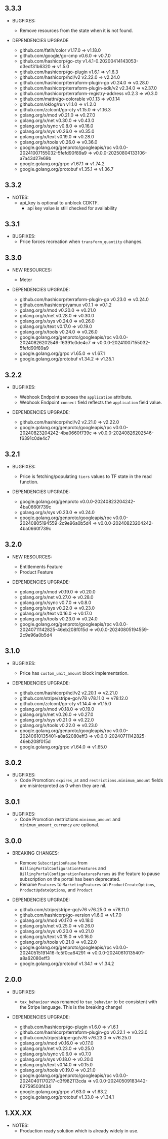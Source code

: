 ## 3.3.3
* BUGFIXES:
  * Remove resources from the state when it is not found.
  
* DEPENDENCIES UPGRADE
  * github.com/fatih/color v1.17.0 => v1.18.0
  * github.com/google/go-cmp v0.6.0 => v0.7.0
  * github.com/hashicorp/go-cty v1.4.1-0.20200414143053-d3edf31b6320 => v1.5.0
  * github.com/hashicorp/go-plugin v1.6.1 => v1.6.3
  * github.com/hashicorp/hcl/v2 v2.22.0 => v2.24.0
  * github.com/hashicorp/terraform-plugin-go v0.24.0 => v0.28.0
  * github.com/hashicorp/terraform-plugin-sdk/v2 v2.34.0 => v2.37.0
  * github.com/hashicorp/terraform-registry-address v0.2.3 => v0.3.0
  * github.com/mattn/go-colorable v0.1.13 => v0.1.14
  * github.com/oklog/run v1.1.0 => v1.2.0
  * github.com/zclconf/go-cty v1.15.0 => v1.16.3
  * golang.org/x/mod v0.21.0 => v0.27.0
  * golang.org/x/net v0.30.0 => v0.43.0
  * golang.org/x/sync v0.8.0 => v0.16.0
  * golang.org/x/sys v0.26.0 => v0.35.0
  * golang.org/x/text v0.19.0 => v0.28.0
  * golang.org/x/tools v0.26.0 => v0.36.0
  * google.golang.org/genproto/googleapis/rpc v0.0.0-20241007155032-5fefd90f89a9 => v0.0.0-20250804133106-a7a43d27e69b
  * google.golang.org/grpc v1.67.1 => v1.74.2
  * google.golang.org/protobuf v1.35.1 => v1.36.7

## 3.3.2
* NOTES:
  * api_key is optional to unblock CDKTF.
    * api key value is still checked for availability

## 3.3.1
* BUGFIXES:
  * Price forces recreation when  `transform_quantity` changes.

## 3.3.0
* NEW RESOURCES:
  * Meter

* DEPENDENCIES UPGRADE:
  * github.com/hashicorp/terraform-plugin-go v0.23.0 => v0.24.0
  * github.com/hashicorp/yamux v0.1.1 => v0.1.2
  * golang.org/x/mod v0.20.0 => v0.21.0
  * golang.org/x/net v0.28.0 => v0.30.0
  * golang.org/x/sys v0.24.0 => v0.26.0
  * golang.org/x/text v0.17.0 => v0.19.0
  * golang.org/x/tools v0.24.0 => v0.26.0
  * google.golang.org/genproto/googleapis/rpc v0.0.0-20240826202546-f6391c0de4c7 => v0.0.0-20241007155032-5fefd90f89a9
  * google.golang.org/grpc v1.65.0 => v1.67.1
  * google.golang.org/protobuf v1.34.2 => v1.35.1

## 3.2.2
* BUGFIXES:
  * Webhook Endpoint exposes the `application` attribute.
  * Webhook Endpoint `connect` field reflects the `application` field value.

* DEPENDENCIES UPGRADE:
  * github.com/hashicorp/hcl/v2 v2.21.0 => v2.22.0
  * google.golang.org/genproto/googleapis/rpc v0.0.0-20240823204242-4ba0660f739c => v0.0.0-20240826202546-f6391c0de4c7

## 3.2.1
* BUGFIXES:
  * Price is fetching/populating `tiers` values to TF state in the read function.

* DEPENDENCIES UPGRADE:
  *  google.golang.org/genproto v0.0.0-20240823204242-4ba0660f739c
  *  golang.org/x/sys v0.23.0 => v0.24.0
  *  google.golang.org/genproto/googleapis/rpc v0.0.0-20240805194559-2c9e96a0b5d4 => v0.0.0-20240823204242-4ba0660f739c

## 3.2.0
* NEW RESOURCES:
  * Entitlements Feature
  * Product Feature
 
* DEPENDENCIES UPGRADE:
  * golang.org/x/mod v0.19.0 => v0.20.0
  * golang.org/x/net v0.27.0 => v0.28.0
  * golang.org/x/sync v0.7.0 => v0.8.0
  * golang.org/x/sys v0.22.0 => v0.23.0
  * golang.org/x/text v0.16.0 => v0.17.0
  * golang.org/x/tools v0.23.0 => v0.24.0
  * google.golang.org/genproto/googleapis/rpc v0.0.0-20240711142825-46eb208f015d => v0.0.0-20240805194559-2c9e96a0b5d4

## 3.1.0

* BUGFIXES:
  * Price has `custom_unit_amount` block implementation.

* DEPENDENCIES UPGRADE:
  * github.com/hashicorp/hcl/v2 v2.20.1 => v2.21.0
  * github.com/stripe/stripe-go/v78 v78.11.0 => v78.12.0
  * github.com/zclconf/go-cty v1.14.4 => v1.15.0
  * golang.org/x/mod v0.18.0 => v0.19.0
  * golang.org/x/net v0.26.0 => v0.27.0
  * golang.org/x/sys v0.21.0 => v0.22.0
  * golang.org/x/tools v0.22.0 => v0.23.0
  * google.golang.org/genproto/googleapis/rpc v0.0.0-20240610135401-a8a62080eff3 => v0.0.0-20240711142825-46eb208f015d
  * google.golang.org/grpc v1.64.0 => v1.65.0

## 3.0.2

* BUGFIXES:
  * Code Promotion: `expires_at` and `restrictions.minimum_amount` fields are misinterpreted as 0 when they are nil.

## 3.0.1

* BUGFIXES:
  * Code Promotion restrictions `minimum_amount` and `minimum_amount_currency` are optional.

## 3.0.0

* BREAKING CHANGES:
  * Remove `SubscriptionPause` from `BillingPortalConfigurationFeatures` and `BillingPortalConfigurationFeaturesParams` as the feature to pause subscription on the portal has been deprecated.
  * Rename `Features` to `MarketingFeatures` on `ProductCreateOptions`, `ProductUpdateOptions`, and `Product`

* DEPENDENCIES UPGRADE:
  * github.com/stripe/stripe-go/v76 v76.25.0 => v78.11.0
  * github.com/hashicorp/go-version v1.6.0 => v1.7.0
  * golang.org/x/mod v0.17.0 => v0.18.0
  * golang.org/x/net v0.25.0 => v0.26.0
  * golang.org/x/sys v0.20.0 => v0.21.0
  * golang.org/x/text v0.15.0 => v0.16.0
  * golang.org/x/tools v0.21.0 => v0.22.0
  * google.golang.org/genproto/googleapis/rpc v0.0.0-20240515191416-fc5f0ca64291 => v0.0.0-20240610135401-a8a62080eff3
  * google.golang.org/protobuf v1.34.1 => v1.34.2


## 2.0.0

* BUGFIXES:
  * `tax_behaviour` was renamed to `tax_behavior` to be consistent with the Stripe language. This is the breaking change!

* DEPENDENCIES UPGRADE:
    * github.com/hashicorp/go-plugin v1.6.0 => v1.6.1
    * github.com/hashicorp/terraform-plugin-go v0.22.1 => v0.23.0
    * github.com/stripe/stripe-go/v76 v76.23.0 => v76.25.0
    * golang.org/x/mod v0.16.0 => v0.17.0
    * golang.org/x/net v0.23.0 => v0.25.0
    * golang.org/x/sync v0.6.0 => v0.7.0
    * golang.org/x/sys v0.18.0 => v0.20.0
    * golang.org/x/text v0.14.0 => v0.15.0
    * golang.org/x/tools v0.19.0 => v0.21.0
    * google.golang.org/genproto/googleapis/rpc v0.0.0-20240401170217-c3f982113cda => v0.0.0-20240509183442-62759503f434
    * google.golang.org/grpc v1.63.0 => v1.63.2
    * google.golang.org/protobuf v1.33.0 => v1.34.1

## 1.XX.XX

* NOTES:
    * Production ready solution which is already widely in use.
